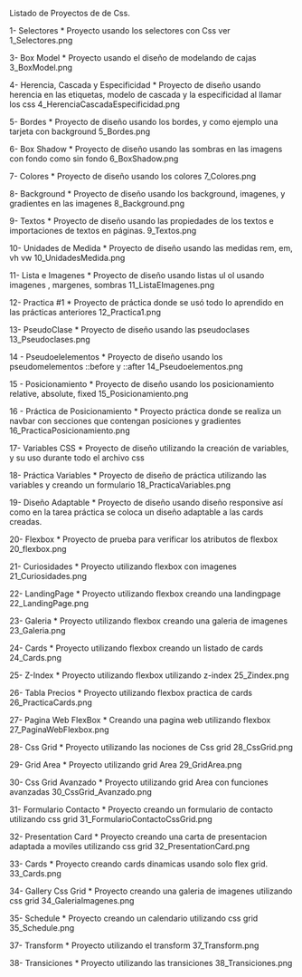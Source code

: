 Listado de Proyectos de de Css.

1- Selectores
    * Proyecto usando los selectores con Css ver 1_Selectores.png

3- Box Model
    * Proyecto usando el diseño de modelando de cajas 3_BoxModel.png

4- Herencia, Cascada y Especificidad
    * Proyecto de diseño usando herencia en las etiquetas, modelo de cascada y la especificidad al llamar los css 4_HerenciaCascadaEspecificidad.png

5- Bordes
    * Proyecto de diseño usando los bordes, y como ejemplo una tarjeta con background 5_Bordes.png

6- Box Shadow
    * Proyecto de diseño usando las sombras en las imagens con fondo como sin fondo 6_BoxShadow.png 

7- Colores
    * Proyecto de diseño usando los colores 7_Colores.png

8- Background
    * Proyecto de diseño usando los background, imagenes, y gradientes en las imagenes 8_Background.png

9- Textos
    * Proyecto de diseño usando las propiedades de los textos e importaciones de textos en páginas. 9_Textos.png

10- Unidades de Medida
    * Proyecto de diseño usando las medidas rem, em, vh vw 10_UnidadesMedida.png

11- Lista e Imagenes
    * Proyecto de diseño usando listas ul ol usando imagenes , margenes, sombras 11_ListaEImagenes.png

12- Practica #1
    * Proyecto de práctica donde se usó todo lo aprendido en las prácticas anteriores 12_Practica1.png

13- PseudoClase
    * Proyecto de diseño usando las pseudoclases 13_Pseudoclases.png

14 - Pseudoelelementos
    * Proyecto de diseño usando los pseudomelementos ::before y ::after 14_Pseudoelementos.png

15 - Posicionamiento
    * Proyecto de diseño usando los posicionamiento relative, absolute, fixed 15_Posicionamiento.png

16 - Práctica de Posicionamiento
    * Proyecto práctica donde se realiza un navbar con secciones que contengan posiciones y gradientes 16_PracticaPosicionamiento.png

17- Variables CSS
    * Proyecto de diseño utilizando la creación de variables, y su uso durante todo el archivo css

18- Práctica Variables
    * Proyecto de diseño de práctica utilizando las variables y creando un formulario 18_PracticaVariables.png

19- Diseño Adaptable
    * Proyecto de diseño usando diseño responsive así como en la tarea práctica se coloca un diseño adaptable a las cards creadas.

20- Flexbox
    * Proyecto de prueba para verificar los atributos de flexbox 20_flexbox.png

21- Curiosidades
    * Proyecto utilizando flexbox con imagenes 21_Curiosidades.png

22- LandingPage
    * Proyecto utilizando flexbox creando una landingpage 22_LandingPage.png

23- Galeria
    * Proyecto utilizando flexbox creando una galeria de imagenes 23_Galeria.png

24- Cards
    * Proyecto utilizando flexbox creando un listado de cards 24_Cards.png

25- Z-Index
    * Proyecto utilizando flexbox utilizando z-index 25_Zindex.png

26- Tabla Precios
    * Proyecto utilizando flexbox practica de cards 26_PracticaCards.png

27- Pagina Web FlexBox
    * Creando una pagina web utilizando flexbox 27_PaginaWebFlexbox.png

28- Css Grid
    * Proyecto utilizando las nociones de Css grid 28_CssGrid.png

29- Grid Area
    * Proyecto utilizando grid Area 29_GridArea.png

30- Css Grid Avanzado
    * Proyecto utilizando grid Area con funciones avanzadas 30_CssGrid_Avanzado.png

31- Formulario Contacto
    * Proyecto creando un formulario de contacto utilizando css grid 31_FormularioContactoCssGrid.png

32- Presentation Card
    * Proyecto creando una carta de presentacion adaptada a moviles utilizando css grid 32_PresentationCard.png

33- Cards
    * Proyecto creando cards dinamicas usando solo flex grid. 33_Cards.png

34- Gallery Css Grid
    * Proyecto creando una galeria de imagenes utilizando css grid 34_GaleriaImagenes.png

35- Schedule
    * Proyecto creando un calendario utilizando css grid 35_Schedule.png

 37- Transform
    * Proyecto utilizando el transform 37_Transform.png   

38- Transiciones
    * Proyecto utilizando las transiciones 38_Transiciones.png